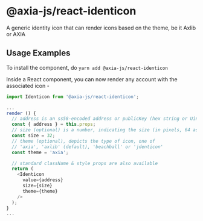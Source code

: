 # @axia-js/react-identicon

A generic identity icon that can render icons based on the theme, be it Axlib or AXIA

## Usage Examples

To install the component, do `yarn add @axia-js/react-identicon`

Inside a React component, you can now render any account with the associated icon -

```javascript
import Identicon from '@axia-js/react-identicon';

...
render () {
  // address is an ss58-encoded address or publicKey (hex string or Uint8Array)
  const { address } = this.props;
  // size (optional) is a number, indicating the size (in pixels, 64 as default)
  const size = 32;
  // theme (optional), depicts the type of icon, one of
  // 'axia', 'axlib' (default), 'beachball' or 'jdenticon'
  const theme = 'axia';

  // standard className & style props are also available
  return (
    <Identicon
      value={address}
      size={size}
      theme={theme}
    />
  );
}
...
```

